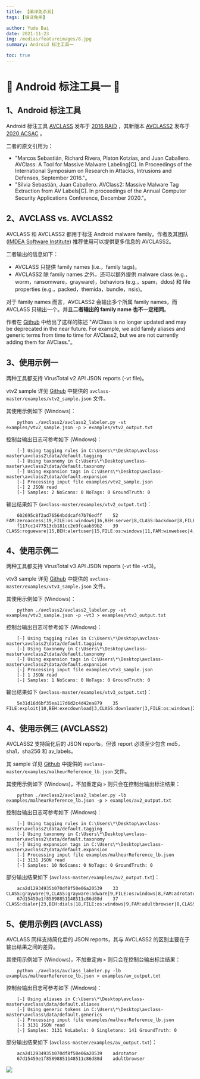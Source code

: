 ```yaml
---
title: 【编译免杀五】
tags: [编译免杀]

author: Yude Bai
date: 2021-11-23
img: /medias/featureimages/8.jpg
summary: Android 标注工具一

toc: true
---
```



# :whale: Android 标注工具一 :whale: 


## 1、Android 标注工具
Android 标注工具 [AVCLASS](https://github.com/malicialab/avclass) 发布于 [2016 RAID](https://software.imdea.org/~juanca/papers/avclass_raid16.pdf) ，其新版本 [AVCLASS2](https://github.com/malicialab/avclass) 发布于 [2020 ACSAC](https://arxiv.org/pdf/2006.10615.pdf) 。

二者的原文引用为：
 - "Marcos Sebastián, Richard Rivera, Platon Kotzias, and Juan Caballero. AVClass: A Tool for Massive Malware Labeling[C]. In Proceedings of the International Symposium on Research in Attacks, Intrusions and Defenses, September 2016."。
 - "Silvia Sebastián, Juan Caballero. AVClass2: Massive Malware Tag Extraction from AV Labels[C]. In proceedings of the Annual Computer Security Applications Conference, December 2020."。


## 2、AVCLASS vs. AVCLASS2 
AVCLASS 和 AVCLASS2 都用于标注 Android malware family。作者及其团队 ([IMDEA Software Institute](https://software.imdea.org/)) 推荐使用可以提供更多信息的 AVCLASS2。

二者输出的信息如下：
 - AVCLASS 只提供 family names (i.e.，family tags)。
 - AVCLASS2 除 family names 之外，还可以额外提供 malware class (e.g.，worm，ransomware，grayware)，behaviors (e.g.，spam，ddos) 和 file properties (e.g.，packed，themida，bundle，nsis)。

对于 family names 而言，AVCLASS2 会输出多个所属 family names，而 AVCLASS 只输出一个。并且**二者输出的 family name 也不一定相同**。

作者在 [Github](https://github.com/malicialab/avclass) 中给出了这样的陈述 "AVClass is no longer updated and may be deprecated in the near future. For example, we add family aliases and generic terms from time to time for AVClass2, but we are not currently adding them for AVClass."。


## 3、使用示例一
两种工具都支持 VirusTotal v2 API JSON reports (-vt file)。

vtv2 sample 详见 [Github](https://github.com/malicialab/avclass) 中提供的 ```avclass-master/examples/vtv2_sample.json``` 文件。

其使用示例如下 (Windows)：

```
	python ./avclass2/avclass2_labeler.py -vt examples/vtv2_sample.json -p > examples/vtv2_output.txt
```

控制台输出日志可参考如下 (Windows)：

```
	[-] Using tagging rules in C:\Users\*\Desktop\avclass-master\avclass2\data/default.tagging
	[-] Using taxonomy in C:\Users\*\Desktop\avclass-master\avclass2\data/default.taxonomy
	[-] Using expansion tags in C:\Users\*\Desktop\avclass-master\avclass2\data/default.expansion
	[-] Processing input file examples/vtv2_sample.json
	[-] 2 JSON read
	[-] Samples: 2 NoScans: 0 NoTags: 0 GroundTruth: 0
```

输出结果如下 (```avclass-master/examples/vtv2_output.txt```)：

```
	602695c8f2ad76564bddcaf47b76edff	52	FAM:zeroaccess|19,FILE:os:windows|16,BEH:server|8,CLASS:backdoor|8,FILE:packed|7
	f117cc1477513cb181cc2e9fcaab39b2	39	CLASS:rogueware|15,BEH:alertuser|15,FILE:os:windows|11,FAM:winwebsec|4,CLASS:grayware|4,CLASS:grayware:tool|3,FILE:packed|3
```


## 4、使用示例二
两种工具都支持 VirusTotal v3 API JSON reports (-vt file -vt3)。

vtv3 sample 详见 [Github](https://github.com/malicialab/avclass) 中提供的 ```avclass-master/examples/vtv3_sample.json``` 文件。

其使用示例如下 (Windows)：

```
	python ./avclass2/avclass2_labeler.py -vt examples/vtv3_sample.json -p -vt3 > examples/vtv3_output.txt
```

控制台输出日志可参考如下 (Windows)：

```
	[-] Using tagging rules in C:\Users\*\Desktop\avclass-master\avclass2\data/default.tagging
	[-] Using taxonomy in C:\Users\*\Desktop\avclass-master\avclass2\data/default.taxonomy
	[-] Using expansion tags in C:\Users\*\Desktop\avclass-master\avclass2\data/default.expansion
	[-] Processing input file examples/vtv3_sample.json
	[-] 1 JSON read
	[-] Samples: 1 NoScans: 0 NoTags: 0 GroundTruth: 0
```

输出结果如下 (```avclass-master/examples/vtv3_output.txt```)：

```
	5e31d16d6bf35ea117d6d2c4d42ea879	35	FILE:exploit|10,BEH:execdownload|3,CLASS:downloader|3,FILE:os:windows|2
```


## 4、使用示例三 (AVCLASS2)
AVCLASS2 支持简化后的 JSON reports，但该 report 必须至少包含 md5，sha1，sha256 和 av_labels。

其 sample 详见 [Github](https://github.com/malicialab/avclass) 中提供的 ```avclass-master/examples/malheurReference_lb.json``` 文件。

其使用示例如下 (Windows)，不加重定向 ```>``` 则只会在控制台输出标注结果：

```
	python ./avclass2/avclass2_labeler.py -lb examples/malheurReference_lb.json -p > examples/av2_output.txt
```

控制台输出日志可参考如下 (Windows)：

```
	[-] Using tagging rules in C:\Users\*\Desktop\avclass-master\avclass2\data/default.tagging
	[-] Using taxonomy in C:\Users\*\Desktop\avclass-master\avclass2\data/default.taxonomy
	[-] Using expansion tags in C:\Users\*\Desktop\avclass-master\avclass2\data/default.expansion
	[-] Processing input file examples/malheurReference_lb.json
	[-] 3131 JSON read
	[-] Samples: 10 NoScans: 0 NoTags: 0 GroundTruth: 0
```

部分输出结果如下 (```avclass-master/examples/av2_output.txt```)：

```
	aca2d12934935b070df8f50e06a20539	33	CLASS:grayware|9,CLASS:grayware:adware|9,FILE:os:windows|8,FAM:adrotator|8,BEH:execdownload|3,CLASS:downloader|3,FAM:zlob|2
	67d15459e1f85898851148511c86d88d	37	CLASS:dialer|23,BEH:dials|18,FILE:os:windows|9,FAM:adultbrowser|8,CLASS:dialer:porndialer|7,CLASS:grayware|6,CLASS:grayware:tool|3,FAM:target|2
```

## 5、使用示例四 (AVCLASS)
AVCLASS 同样支持简化后的 JSON reports，其与 AVCLASS2 的区别主要在于输出结果之间的差异。

其使用示例如下 (Windows)，不加重定向 ```>``` 则只会在控制台输出标注结果：

```
	python ./avclass/avclass_labeler.py -lb examples/malheurReference_lb.json > examples/av_output.txt
```

控制台输出日志可参考如下 (Windows)：

```
	[-] Using aliases in C:\Users\*\Desktop\avclass-master\avclass\data/default.aliases
	[-] Using generic tokens in C:\Users\*\Desktop\avclass-master\avclass\data/default.generics
	[-] Processing input file examples/malheurReference_lb.json
	[-] 3131 JSON read
	[-] Samples: 3131 NoLabels: 0 Singletons: 141 GroundTruth: 0
```

部分输出结果如下 (```avclass-master/examples/av_output.txt```)：

```
	aca2d12934935b070df8f50e06a20539	adrotator
	67d15459e1f85898851148511c86d88d	adultbrowser
```



![](https://img-blog.csdnimg.cn/e05ebe287ed74f12981b52a77ae3f30d.png#pic_center)

